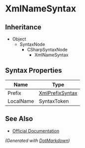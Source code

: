 # XmlNameSyntax

## Inheritance

* Object
  * SyntaxNode
    * CSharpSyntaxNode
      * XmlNameSyntax

## Syntax Properties

| Name      | Type                                  |
| --------- | ------------------------------------- |
| Prefix    | [XmlPrefixSyntax](XmlPrefixSyntax.md) |
| LocalName | SyntaxToken                           |

## See Also

* [Official Documentation](https://docs.microsoft.com/en-us/dotnet/api/microsoft.codeanalysis.csharp.syntax.xmlnamesyntax)


*\(Generated with [DotMarkdown](http://github.com/JosefPihrt/DotMarkdown)\)*